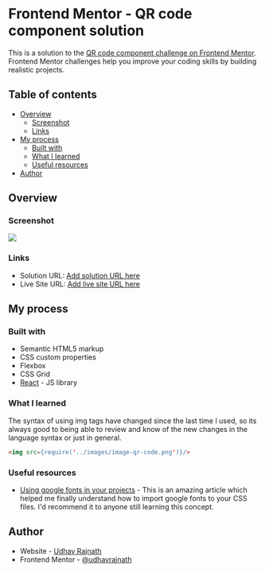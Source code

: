 # Frontend Mentor - QR code component solution

This is a solution to the [QR code component challenge on Frontend Mentor](https://www.frontendmentor.io/challenges/qr-code-component-iux_sIO_H). Frontend Mentor challenges help you improve your coding skills by building realistic projects. 

## Table of contents

- [Overview](#overview)
  - [Screenshot](#screenshot)
  - [Links](#links)
- [My process](#my-process)
  - [Built with](#built-with)
  - [What I learned](#what-i-learned)
  - [Useful resources](#useful-resources)
- [Author](#author)

## Overview

### Screenshot

![](./images/screenshot.jpg)

### Links

- Solution URL: [Add solution URL here](https://your-solution-url.com)
- Live Site URL: [Add live site URL here](https://your-live-site-url.com)

## My process

### Built with

- Semantic HTML5 markup
- CSS custom properties
- Flexbox
- CSS Grid
- [React](https://reactjs.org/) - JS library


### What I learned

The syntax of using img tags have changed since the last time  I used, so its always good to being able to review and know of the new changes in the language syntax or just in general.
```html
<img src={require('../images/image-qr-code.png')}/>
```

### Useful resources

- [Using google fonts in your projects](https://www.youtube.com/watch?v=u1HyG535JY0) - This is an amazing article which helped me finally understand how to import google fonts to your CSS files. I'd recommend it to anyone still learning this concept.

## Author

- Website - [Udhav Rajnath](https://www.your-site.com)
- Frontend Mentor - [@udhavrajnath](https://www.frontendmentor.io/profile/udhavrajnath)


